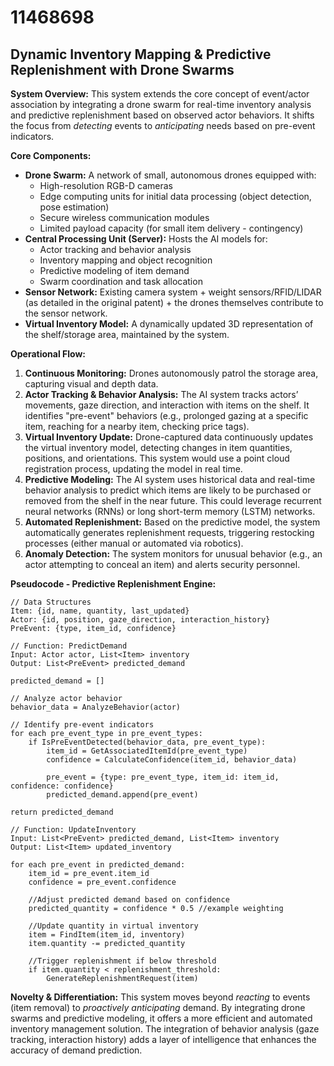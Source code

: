 # 11468698

## Dynamic Inventory Mapping & Predictive Replenishment with Drone Swarms

**System Overview:** This system extends the core concept of event/actor association by integrating a drone swarm for real-time inventory analysis and predictive replenishment based on observed actor behaviors. It shifts the focus from *detecting* events to *anticipating* needs based on pre-event indicators.

**Core Components:**

*   **Drone Swarm:** A network of small, autonomous drones equipped with:
    *   High-resolution RGB-D cameras
    *   Edge computing units for initial data processing (object detection, pose estimation)
    *   Secure wireless communication modules
    *   Limited payload capacity (for small item delivery - contingency)
*   **Central Processing Unit (Server):** Hosts the AI models for:
    *   Actor tracking and behavior analysis
    *   Inventory mapping and object recognition
    *   Predictive modeling of item demand
    *   Swarm coordination and task allocation
*   **Sensor Network:** Existing camera system + weight sensors/RFID/LIDAR (as detailed in the original patent) + the drones themselves contribute to the sensor network.
*   **Virtual Inventory Model:** A dynamically updated 3D representation of the shelf/storage area, maintained by the system.

**Operational Flow:**

1.  **Continuous Monitoring:** Drones autonomously patrol the storage area, capturing visual and depth data.
2.  **Actor Tracking & Behavior Analysis:** The AI system tracks actors’ movements, gaze direction, and interaction with items on the shelf. It identifies "pre-event" behaviors (e.g., prolonged gazing at a specific item, reaching for a nearby item, checking price tags).
3.  **Virtual Inventory Update:** Drone-captured data continuously updates the virtual inventory model, detecting changes in item quantities, positions, and orientations.  This system would use a point cloud registration process, updating the model in real time.
4.  **Predictive Modeling:**  The AI system uses historical data and real-time behavior analysis to predict which items are likely to be purchased or removed from the shelf in the near future. This could leverage recurrent neural networks (RNNs) or long short-term memory (LSTM) networks.
5.  **Automated Replenishment:** Based on the predictive model, the system automatically generates replenishment requests, triggering restocking processes (either manual or automated via robotics). 
6.  **Anomaly Detection:** The system monitors for unusual behavior (e.g., an actor attempting to conceal an item) and alerts security personnel.

**Pseudocode - Predictive Replenishment Engine:**

```
// Data Structures
Item: {id, name, quantity, last_updated}
Actor: {id, position, gaze_direction, interaction_history}
PreEvent: {type, item_id, confidence}

// Function: PredictDemand
Input: Actor actor, List<Item> inventory
Output: List<PreEvent> predicted_demand

predicted_demand = []

// Analyze actor behavior
behavior_data = AnalyzeBehavior(actor)

// Identify pre-event indicators
for each pre_event_type in pre_event_types:
    if IsPreEventDetected(behavior_data, pre_event_type):
        item_id = GetAssociatedItemId(pre_event_type)
        confidence = CalculateConfidence(item_id, behavior_data)

        pre_event = {type: pre_event_type, item_id: item_id, confidence: confidence}
        predicted_demand.append(pre_event)

return predicted_demand

// Function: UpdateInventory
Input: List<PreEvent> predicted_demand, List<Item> inventory
Output: List<Item> updated_inventory

for each pre_event in predicted_demand:
    item_id = pre_event.item_id
    confidence = pre_event.confidence

    //Adjust predicted demand based on confidence
    predicted_quantity = confidence * 0.5 //example weighting

    //Update quantity in virtual inventory
    item = FindItem(item_id, inventory)
    item.quantity -= predicted_quantity

    //Trigger replenishment if below threshold
    if item.quantity < replenishment_threshold:
        GenerateReplenishmentRequest(item)
```

**Novelty & Differentiation:** This system moves beyond *reacting* to events (item removal) to *proactively anticipating* demand. By integrating drone swarms and predictive modeling, it offers a more efficient and automated inventory management solution. The integration of behavior analysis (gaze tracking, interaction history) adds a layer of intelligence that enhances the accuracy of demand prediction.